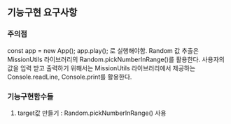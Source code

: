 ## 기능구현 요구사항

### 주의점
const app = new App();
app.play(); 로 실행해야함.
Random 값 추출은 MissionUtils 라이브러리의 Random.pickNumberInRange()를 활용한다.
사용자의 값을 입력 받고 출력하기 위해서는 MissionUtils 라이브러리에서 제공하는 Console.readLine, Console.print를 활용한다.

### 기능구현함수들
1. target값 만들기 : Random.pickNumberInRange() 사용
>
